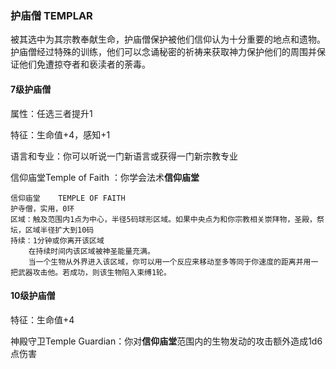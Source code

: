 ### 护庙僧	TEMPLAR

​		被其选中为其宗教奉献生命，护庙僧保护被他们信仰认为十分重要的地点和遗物。护庙僧经过特殊的训练，他们可以念诵秘密的祈祷来获取神力保护他们的周围并保证他们免遭掠夺者和亵渎者的荼毒。

#### 7级护庙僧

属性：任选三者提升1

特征：生命值+4，感知+1

语言和专业：你可以听说一门新语言或获得一门新宗教专业

信仰庙堂Temple of Faith ：你学会法术**信仰庙堂**

```
信仰庙堂	TEMPLE OF FAITH
护寺僧，实用，0环
区域：触及范围内1点为中心，半径5码球形区域。如果中央点为和你宗教相关崇拜物，圣殿，祭坛，区域半径扩大到10码
持续：1分钟或你离开该区域
	在持续时间内该区域被神圣能量充满。
	当一个生物从外界进入该区域，你可以用一个反应来移动至多等同于你速度的距离并用一把武器攻击他。若成功，则该生物陷入束缚1轮。
```

#### 10级护庙僧

特征：生命值+4

神殿守卫Temple Guardian：你对**信仰庙堂**范围内的生物发动的攻击额外造成1d6点伤害